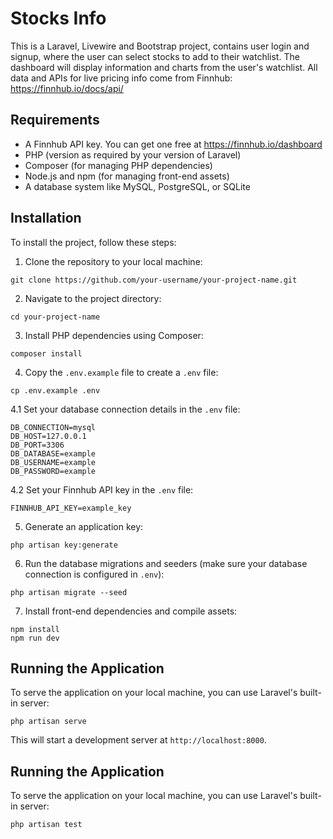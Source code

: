 
# Stocks Info

This is a Laravel, Livewire and Bootstrap project, contains user login and signup, where the user can select stocks to add to their watchlist. The dashboard will display information and charts from the user's watchlist.
All data and APIs for live pricing info come from Finnhub: https://finnhub.io/docs/api/

## Requirements
- A Finnhub API key. You can get one free at https://finnhub.io/dashboard 
- PHP (version as required by your version of Laravel)
- Composer (for managing PHP dependencies)
- Node.js and npm (for managing front-end assets)
- A database system like MySQL, PostgreSQL, or SQLite

## Installation

To install the project, follow these steps:

1. Clone the repository to your local machine:
```
git clone https://github.com/your-username/your-project-name.git
```

2. Navigate to the project directory:
```
cd your-project-name
```

3. Install PHP dependencies using Composer:
```
composer install
```

4. Copy the `.env.example` file to create a `.env` file: 
```
cp .env.example .env
```

4.1 Set your database connection details in the `.env` file:
```
DB_CONNECTION=mysql
DB_HOST=127.0.0.1
DB_PORT=3306
DB_DATABASE=example
DB_USERNAME=example
DB_PASSWORD=example
```

4.2 Set your Finnhub API key in the `.env` file:
```
FINNHUB_API_KEY=example_key
```

5. Generate an application key:
```
php artisan key:generate
```

6. Run the database migrations and seeders (make sure your database connection is configured in `.env`):
```
php artisan migrate --seed
```

7. Install front-end dependencies and compile assets:
```
npm install
npm run dev
```


## Running the Application

To serve the application on your local machine, you can use Laravel's built-in server:
```
php artisan serve
```

This will start a development server at `http://localhost:8000`.


## Running the Application

To serve the application on your local machine, you can use Laravel's built-in server:
```
php artisan test
```
